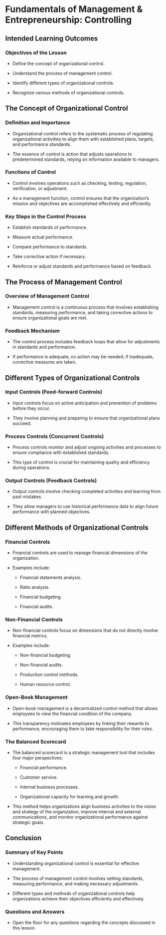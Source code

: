 # Fundamentals of Management & Entrepreneurship: Controlling

## Intended Learning Outcomes

### Objectives of the Lesson

- Define the concept of organizational control.

- Understand the process of management control.

- Identify different types of organizational controls.

- Recognize various methods of organizational controls.

## The Concept of Organizational Control

### Definition and Importance

- Organizational control refers to the systematic process of regulating organizational activities to align them with established plans, targets, and performance standards.

- The essence of control is action that adjusts operations to predetermined standards, relying on information available to managers.

### Functions of Control

- Control involves operations such as checking, testing, regulation, verification, or adjustment.

- As a management function, control ensures that the organization’s mission and objectives are accomplished effectively and efficiently.

### Key Steps in the Control Process

- Establish standards of performance.

- Measure actual performance.

- Compare performance to standards.

- Take corrective action if necessary.

- Reinforce or adjust standards and performance based on feedback.

## The Process of Management Control

### Overview of Management Control

- Management control is a continuous process that involves establishing standards, measuring performance, and taking corrective actions to ensure organizational goals are met.

### Feedback Mechanism

- The control process includes feedback loops that allow for adjustments in standards and performance.

- If performance is adequate, no action may be needed; if inadequate, corrective measures are taken.

## Different Types of Organizational Controls

### Input Controls (Feed-forward Controls)

- Input controls focus on active anticipation and prevention of problems before they occur.

- They involve planning and preparing to ensure that organizational plans succeed.

### Process Controls (Concurrent Controls)

- Process controls monitor and adjust ongoing activities and processes to ensure compliance with established standards.

- This type of control is crucial for maintaining quality and efficiency during operations.

### Output Controls (Feedback Controls)

- Output controls involve checking completed activities and learning from past mistakes.

- They allow managers to use historical performance data to align future performance with planned objectives.

## Different Methods of Organizational Controls

### Financial Controls

- Financial controls are used to manage financial dimensions of the organization.

- Examples include:

	- Financial statements analysis.

	- Ratio analysis.

	- Financial budgeting.

	- Financial audits.

### Non-Financial Controls

- Non-financial controls focus on dimensions that do not directly involve financial metrics.

- Examples include:

	- Non-financial budgeting.

	- Non-financial audits.

	- Production control methods.

	- Human resource control.

### Open-Book Management

- Open-book management is a decentralized control method that allows employees to view the financial condition of the company.

- This transparency motivates employees by linking their rewards to performance, encouraging them to take responsibility for their roles.

### The Balanced Scorecard

- The balanced scorecard is a strategic management tool that includes four major perspectives:

	- Financial performance.

	- Customer service.

	- Internal business processes.

	- Organizational capacity for learning and growth.

- This method helps organizations align business activities to the vision and strategy of the organization, improve internal and external communications, and monitor organizational performance against strategic goals.

## Conclusion

### Summary of Key Points

- Understanding organizational control is essential for effective management.

- The process of management control involves setting standards, measuring performance, and making necessary adjustments.

- Different types and methods of organizational controls help organizations achieve their objectives efficiently and effectively.

### Questions and Answers

- Open the floor for any questions regarding the concepts discussed in this lesson.

